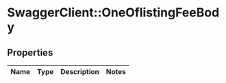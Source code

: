 # SwaggerClient::OneOflistingFeeBody

## Properties
Name | Type | Description | Notes
------------ | ------------- | ------------- | -------------

